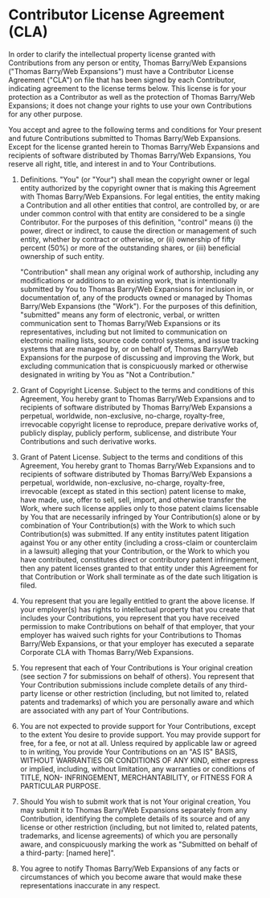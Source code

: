 # Contributor License Agreement (CLA)

In order to clarify the intellectual property license granted with Contributions from any person or entity, Thomas Barry/Web Expansions ("Thomas Barry/Web Expansions") must have a Contributor License Agreement ("CLA") on file that has been signed by each Contributor, indicating agreement to the license terms below. This license is for your protection as a Contributor as well as the protection of Thomas Barry/Web Expansions; it does not change your rights to use your own Contributions for any other purpose.

You accept and agree to the following terms and conditions for Your present and future Contributions submitted to Thomas Barry/Web Expansions. Except for the license granted herein to Thomas Barry/Web Expansions and recipients of software distributed by Thomas Barry/Web Expansions, You reserve all right, title, and interest in and to Your Contributions.

1.  Definitions.
    "You" (or "Your") shall mean the copyright owner or legal entity authorized by the copyright owner that is making this Agreement with Thomas Barry/Web Expansions. For legal entities, the entity making a Contribution and all other entities that control, are controlled by, or are under common control with that entity are considered to be a single Contributor. For the purposes of this definition, "control" means (i) the power, direct or indirect, to cause the direction or management of such entity, whether by contract or otherwise, or (ii) ownership of fifty percent (50%) or more of the outstanding shares, or (iii) beneficial ownership of such entity.

    "Contribution" shall mean any original work of authorship, including any modifications or additions to an existing work, that is intentionally submitted by You to Thomas Barry/Web Expansions for inclusion in, or documentation of, any of the products owned or managed by Thomas Barry/Web Expansions (the "Work"). For the purposes of this definition, "submitted" means any form of electronic, verbal, or written communication sent to Thomas Barry/Web Expansions or its representatives, including but not limited to communication on electronic mailing lists, source code control systems, and issue tracking systems that are managed by, or on behalf of, Thomas Barry/Web Expansions for the purpose of discussing and improving the Work, but excluding communication that is conspicuously marked or otherwise designated in writing by You as "Not a Contribution."

2.  Grant of Copyright License. Subject to the terms and conditions of this Agreement, You hereby grant to Thomas Barry/Web Expansions and to recipients of software distributed by Thomas Barry/Web Expansions a perpetual, worldwide, non-exclusive, no-charge, royalty-free, irrevocable copyright license to reproduce, prepare derivative works of, publicly display, publicly perform, sublicense, and distribute Your Contributions and such derivative works.

3.  Grant of Patent License. Subject to the terms and conditions of this Agreement, You hereby grant to Thomas Barry/Web Expansions and to recipients of software distributed by Thomas Barry/Web Expansions a perpetual, worldwide, non-exclusive, no-charge, royalty-free, irrevocable (except as stated in this section) patent license to make, have made, use, offer to sell, sell, import, and otherwise transfer the Work, where such license applies only to those patent claims licensable by You that are necessarily infringed by Your Contribution(s) alone or by combination of Your Contribution(s) with the Work to which such Contribution(s) was submitted. If any entity institutes patent litigation against You or any other entity (including a cross-claim or counterclaim in a lawsuit) alleging that your Contribution, or the Work to which you have contributed, constitutes direct or contributory patent infringement, then any patent licenses granted to that entity under this Agreement for that Contribution or Work shall terminate as of the date such litigation is filed.

4.  You represent that you are legally entitled to grant the above license. If your employer(s) has rights to intellectual property that you create that includes your Contributions, you represent that you have received permission to make Contributions on behalf of that employer, that your employer has waived such rights for your Contributions to Thomas Barry/Web Expansions, or that your employer has executed a separate Corporate CLA with Thomas Barry/Web Expansions.

5.  You represent that each of Your Contributions is Your original creation (see section 7 for submissions on behalf of others). You represent that Your Contribution submissions include complete details of any third-party license or other restriction (including, but not limited to, related patents and trademarks) of which you are personally aware and which are associated with any part of Your Contributions.

6.  You are not expected to provide support for Your Contributions, except to the extent You desire to provide support. You may provide support for free, for a fee, or not at all. Unless required by applicable law or agreed to in writing, You provide Your Contributions on an "AS IS" BASIS, WITHOUT WARRANTIES OR CONDITIONS OF ANY KIND, either express or implied, including, without limitation, any warranties or conditions of TITLE, NON- INFRINGEMENT, MERCHANTABILITY, or FITNESS FOR A PARTICULAR PURPOSE.

7.  Should You wish to submit work that is not Your original creation, You may submit it to Thomas Barry/Web Expansions separately from any Contribution, identifying the complete details of its source and of any license or other restriction (including, but not limited to, related patents, trademarks, and license agreements) of which you are personally aware, and conspicuously marking the work as "Submitted on behalf of a third-party: [named here]".

8.  You agree to notify Thomas Barry/Web Expansions of any facts or circumstances of which you become aware that would make these representations inaccurate in any respect.
